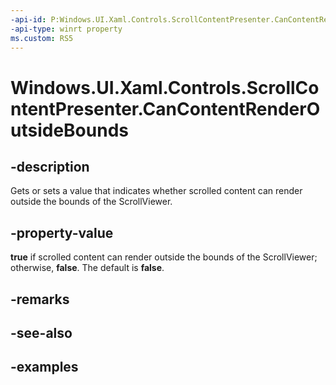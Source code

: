 ```yaml
---
-api-id: P:Windows.UI.Xaml.Controls.ScrollContentPresenter.CanContentRenderOutsideBounds
-api-type: winrt property
ms.custom: RS5
---
```


<!-- Property syntax.
public bool CanContentRenderOutsideBounds { get;  set; }
-->

# Windows.UI.Xaml.Controls.ScrollContentPresenter.CanContentRenderOutsideBounds

## -description

Gets or sets a value that indicates whether scrolled content can render outside the bounds of the ScrollViewer.

## -property-value

**true** if scrolled content can render outside the bounds of the ScrollViewer; otherwise, **false**. The default is **false**.

## -remarks

## -see-also

## -examples

